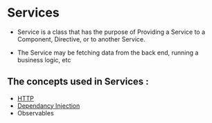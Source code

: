 # Services 

 - Service is a class that has the purpose of Providing a Service to a Component, Directive, or to another Service. 
 
 - The Service may be fetching data from the back end, running a business logic, etc

## The concepts used in Services :
- [HTTP](https://developer.mozilla.org/en-US/docs/Web/HTTP)
- [Dependancy Injection](https://github.com/Girish-GAP/Angular/blob/main/Service_Dependancy/Dependancy.md)
- Observables
 
